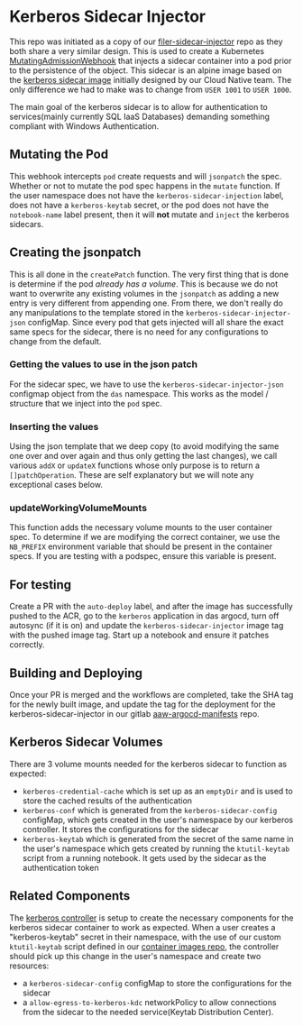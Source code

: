 # Kerberos Sidecar Injector

This repo was initiated as a copy of our [filer-sidecar-injector](https://github.com/StatCan/filer-sidecar-injector) repo as they both share a very similar design. 
This is used to create a Kubernetes [MutatingAdmissionWebhook](https://kubernetes.io/docs/admin/admission-controllers/#mutatingadmissionwebhook-beta-in-19) that injects a sidecar container into a pod prior to the persistence of the object. This sidecar is an alpine image based on the [kerberos sidecar image](https://gitlab.k8s.cloud.statcan.ca/cloudnative/docker/kerberos-sidecar) initially designed by our Cloud Native team. The only difference we had to make was to change from `USER 1001` to `USER 1000`.

The main goal of the kerberos sidecar is to allow for authentication to services(mainly currently SQL IaaS Databases) demanding something compliant with Windows Authentication.

## Mutating the Pod
This webhook intercepts `pod` create requests and will `jsonpatch` the spec. Whether or not to mutate the pod spec happens in the `mutate` function. If the user namespace does not have the `kerberos-sidecar-injection` label, does not have a `kerberos-keytab` secret, or the pod does not have the `notebook-name` label present, then it will **not** mutate and `inject` the kerberos sidecars.

## Creating the jsonpatch
This is all done in the `createPatch` function. The very first thing that is done is determine if the pod _already has a volume_. This is because we do not want to overwrite any existing volumes in the `jsonpatch` as adding a new entry is very different from appending one.
From there, we don't really do any manipulations to the template stored in the `kerberos-sidecar-injector-json` configMap. Since every pod that gets injected will all share the exact same specs for the sidecar, there is no need for any configurations to change from the default.

### Getting the values to use in the json patch
For the sidecar spec, we have to use the `kerberos-sidecar-injector-json` configmap object from the `das` namespace. This works as the model / structure that we inject into the `pod` spec. 

### Inserting the values
Using the json template that we deep copy (to avoid modifying the same one over and over again and thus only getting the last changes), we call various `addX` or `updateX` functions whose only purpose is to return a `[]patchOperation`. These are self explanatory but we will note any exceptional cases below.

### updateWorkingVolumeMounts
This function adds the necessary volume mounts to the user container spec. To determine if we are modifying the correct container, we use the `NB_PREFIX` environment variable that should be present in the container specs. If you are testing with a podspec, ensure this variable is present. 

## For testing
Create a PR with the `auto-deploy` label, and after the image has successfully pushed to the ACR, go to the `kerberos` application in das argocd, turn off autosync (if it is on) and update the `kerberos-sidecar-injector` image tag with the pushed image tag. Start up a notebook and ensure it patches correctly.

## Building and Deploying
Once your PR is merged and the workflows are completed, take the SHA tag for the newly built image, and update the tag for the deployment for the kerberos-sidecar-injector in our gitlab [aaw-argocd-manifests](https://gitlab.k8s.cloud.statcan.ca/business-transformation/aaw/aaw-argocd-manifests) repo.

## Kerberos Sidecar Volumes
There are 3 volume mounts needed for the kerberos sidecar to function as expected:
- `kerberos-credential-cache` which is set up as an `emptyDir` and is used to store the cached results of the authentication
- `kerberos-conf` which is generated from the `kerberos-sidecar-config` configMap, which gets created in the user's namespace by our kerberos controller. It stores the configurations for the sidecar
- `kerberos-keytab` which is generated from the secret of the same name in the user's namespace which gets created by running the `ktutil-keytab` script from a running notebook. It gets used by the sidecar as the authentication token

## Related Components
The [kerberos controller](https://github.com/StatCan/aaw-kubeflow-profiles-controller/blob/profiles-controller-aaw2.0/cmd/kerberos.go) is setup to create the necessary components for the kerberos sidecar container to work as expected. When a user creates a "kerberos-keytab" secret in their namespace, with the use of our custom `ktutil-keytab` script defined in our [container images repo](https://github.com/StatCan/zone-kubeflow-containers/blob/master/resources/common/ktutil-keytab.sh), the controller should pick up this change in the user's namespace and create two resources:
- a `kerberos-sidecar-config` configMap to store the configurations for the sidecar
- a `allow-egress-to-kerberos-kdc` networkPolicy to allow connections from the sidecar to the needed service(Keytab Distribution Center).

